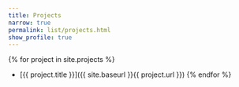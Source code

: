 ```yaml
---
title: Projects
narrow: true
permalink: list/projects.html
show_profile: true
---
```


{% for project in site.projects %}
- [{{ project.title }}]({{ site.baseurl }}{{ project.url }})
{% endfor %}
